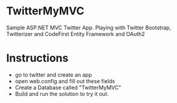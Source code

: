 TwitterMyMVC
============

Sample ASP.NET MVC Twitter App. Playing with Twitter Bootstrap, Twitterizer and CodeFirst Entity Framework and OAuth2

Instructions
=============
- go to twitter and create an app
- open web.config and fill out these fields 
    <add key="TwitterConsumerKey" value="PUT YOUR CONSUMER KEY HERE"/>
    <add key="TwitterConsumerSecret" value="PUT YOUR SECRET HERE"/>
- Create a Database called "TwitterMyMVC"
- Build and run the solution to try it out.
